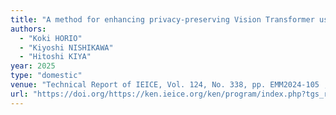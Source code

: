 ```yaml
---
title: "A method for enhancing privacy-preserving Vision Transformer using restricted random permutation matrices"
authors:
  - "Koki HORIO"
  - "Kiyoshi NISHIKAWA"
  - "Hitoshi KIYA"
year: 2025
type: "domestic"
venue: "Technical Report of IEICE, Vol. 124, No. 338, pp. EMM2024-105 , 宮城県仙台市青葉区, 2025-01-21."
url: "https://doi.org/https://ken.ieice.org/ken/program/index.php?tgs_regid=6b26902fffd1e1f6aa4df9dc05d091115feec40a4e377fa90563c5366cb5b4aa&tgid=IEICE-EMM"
---
```

